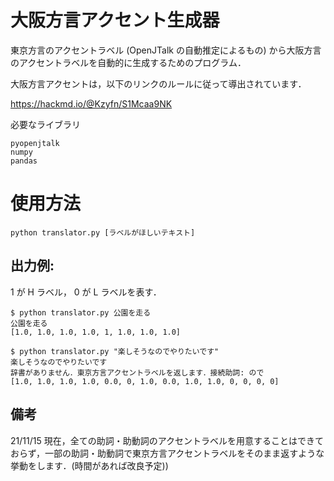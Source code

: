 # 大阪方言アクセント生成器

東京方言のアクセントラベル (OpenJTalk の自動推定によるもの) から大阪方言のアクセントラベルを自動的に生成するためのプログラム．

大阪方言アクセントは，以下のリンクのルールに従って導出されています．

https://hackmd.io/@Kzyfn/S1Mcaa9NK

必要なライブラリ

```
pyopenjtalk
numpy
pandas
```

# 使用方法

```python translator.py [ラベルがほしいテキスト]```

## 出力例:
1 が H ラベル， 0 が L ラベルを表す．

```
$ python translator.py 公園を走る
公園を走る
[1.0, 1.0, 1.0, 1.0, 1, 1.0, 1.0, 1.0]
```


```
$ python translator.py "楽しそうなのでやりたいです"
楽しそうなのでやりたいです
辞書がありません．東京方言アクセントラベルを返します．接続助詞: ので
[1.0, 1.0, 1.0, 1.0, 0.0, 0, 1.0, 0.0, 1.0, 1.0, 0, 0, 0, 0]
```


## 備考
21/11/15 現在，全ての助詞・助動詞のアクセントラベルを用意することはできておらず，一部の助詞・助動詞で東京方言アクセントラベルをそのまま返すような挙動をします．(時間があれば改良予定))
